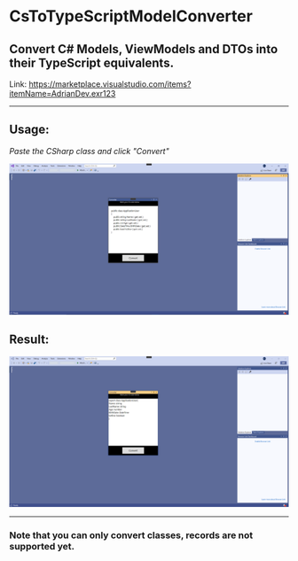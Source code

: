 # CsToTypeScriptModelConverter
## Convert C# Models, ViewModels and DTOs into their TypeScript equivalents.
Link: https://marketplace.visualstudio.com/items?itemName=AdrianDev.exr123

___

## Usage:

*Paste the CSharp class and click "Convert"*

![Paste Image](https://github.com/AdrianGajewski1/CsToTypeScriptModelConverter/blob/main/Converter.UI/Paste.PNG?raw=true)

## Result:
![Paste Image](https://github.com/AdrianGajewski1/CsToTypeScriptModelConverter/blob/main/Converter.UI/convert.PNG?raw=true)

___
### Note that you can only convert classes, records are not supported yet.
